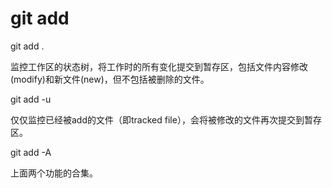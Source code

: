 # git add

git add .	

监控工作区的状态树，将工作时的所有变化提交到暂存区，包括文件内容修改(modify)和新文件(new)，但不包括被删除的文件。

git add -u

仅仅监控已经被add的文件（即tracked file），会将被修改的文件再次提交到暂存区。

git add -A 

上面两个功能的合集。
